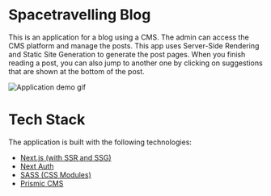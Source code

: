 # Spacetravelling Blog

This is an application for a blog using a CMS. The admin can access the CMS platform and manage the posts.
This app uses Server-Side Rendering and Static Site Generation to generate the post pages.
When you finish reading a post, you can also jump to another one by clicking on suggestions that are shown at the bottom of the post.

![Application demo gif](doc/assets/images/demo.gif)

# Tech Stack

The application is built with the following technologies:

- [Next.js (with SSR and SSG)](https://nextjs.org/)
- [Next Auth](https://next-auth.js.org/)
- [SASS (CSS Modules)](https://sass-lang.com/)
- [Prismic CMS](https://www.prismic.io/)
